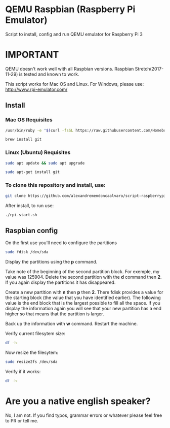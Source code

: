 # QEMU Raspbian (Raspberry Pi Emulator) #

Script to install, config and run QEMU emulator for Raspberry Pi 3

# IMPORTANT #
QEMU doesn't work well with all Raspbian versions. Raspbian Stretch(2017-11-29) is tested and known to work.

This script works for Mac OS and Linux.
For Windows, please use: http://www.rpi-emulator.com/

## Install ##
### Mac OS Requisites ###
```bash
/usr/bin/ruby -e "$(curl -fsSL https://raw.githubusercontent.com/Homebrew/install/master/install)"
```
```bash
brew install git
```
### Linux (Ubuntu) Requisites ###
```bash
sudo apt update && sudo apt upgrade
```
```bash
sudo apt-get install git
```

### To clone this repository and install, use: ###
```bash
git clone https://github.com/alexandremendoncaalvaro/script-raspberrypi-emulator.git && chmod +x *.sh && ./rpi-install-full.sh
```
After install, to run use:
```bash
./rpi-start.sh
```

## Raspbian config ##
On the first use you'll need to configure the partitions

```bash
sudo fdisk /dev/sda
```

Display the partitions using the **p** command.

Take note of the beginning of the second partition block. For exemple, my value was 125904.
Delete the second partition with the **d** command then **2**.
If you again display the partitions it has disappeared.

Create a new partition with **n** then **p** then **2**. There fdisk provides a value for the starting block (the value that you have identified earlier). The following value is the end block that is the largest possible to fill all the space.
If you display the information again you will see that your new partition has a end higher so that means that the partition is larger.

Back up the information with **w** command.
Restart the machine.

Verify current filesytem size:
```bash
df -h
```
Now resize the filesytem:
```bash
sudo resize2fs /dev/sda
```
Verify if it works:
```bash
df -h
```

# Are you a native english speaker?
No, I am not. If you find typos, grammar errors or whatever please feel free to PR or tell me.